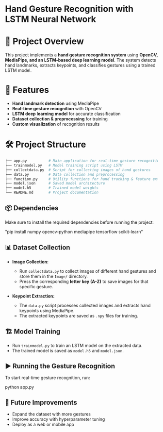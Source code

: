 
# Hand Gesture Recognition with LSTM Neural Network  

# 📌 Project Overview  
This project implements a **hand gesture recognition system** using **OpenCV, MediaPipe, and an LSTM-based deep learning model**. The system detects hand landmarks, extracts keypoints, and classifies gestures using a trained LSTM model.  

# 🚀 Features  
- **Hand landmark detection** using MediaPipe  
- **Real-time gesture recognition** with OpenCV  
- **LSTM deep learning model** for accurate classification  
- **Dataset collection & preprocessing** for training  
- **Custom visualization** of recognition results  

# 🛠️ Project Structure  
```bash
├── app.py          # Main application for real-time gesture recognition
├── trainmodel.py   # Model training script using LSTM
├── collectdata.py  # Script for collecting images of hand gestures
├── data.py         # Data collection and preprocessing
├── function.py     # Utility functions for hand tracking & feature extraction
├── model.json      # Saved model architecture
├── model.h5        # Trained model weights
└── README.md       # Project documentation
```  

## 📦 Dependencies  
Make sure to install the required dependencies before running the project:  

"pip install numpy opencv-python mediapipe tensorflow scikit-learn"


## 📊 Dataset Collection  
- **Image Collection:**  
  - Run `collectdata.py` to collect images of different hand gestures and store them in the `Image/` directory.  
  - Press the corresponding **letter key (A-Z)** to save images for that specific gesture.  

- **Keypoint Extraction:**  
  - The `data.py` script processes collected images and extracts hand keypoints using MediaPipe.  
  - The extracted keypoints are saved as `.npy` files for training.  

## 🏗️ Model Training  
- Run `trainmodel.py` to train an LSTM model on the extracted data.  
- The trained model is saved as `model.h5` and `model.json`.  

## ▶️ Running the Gesture Recognition  
To start real-time gesture recognition, run:  

python app.py


## 🔗 Future Improvements  
- Expand the dataset with more gestures  
- Improve accuracy with hyperparameter tuning  
- Deploy as a web or mobile app 
